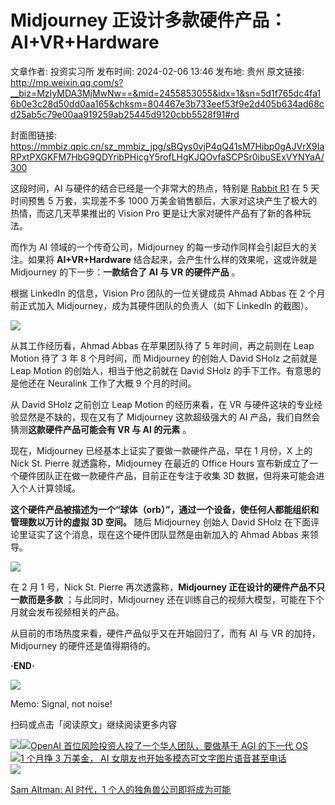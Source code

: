 # Midjourney 正设计多款硬件产品：AI+VR+Hardware

文章作者: 投资实习所
发布时间: 2024-02-06 13:46
发布地: 贵州
原文链接: http://mp.weixin.qq.com/s?__biz=MzIyMDA3MjMwNw==&mid=2455853055&idx=1&sn=5d1f765dc4fa16b0e3c28d50dd0aa165&chksm=804467e3b733eef53f9e2d405b634ad68cd25ab5c79e00aa919259ab25445d9120cbb5528f91#rd

封面图链接: https://mmbiz.qpic.cn/sz_mmbiz_jpg/sBQys0vjP4qQ41sM7Hibp0gAJVrX9IaRPxtPXGKFM7HbG9QDYribPHicgY5rofLHgKJQOvfaSCPSr0ibuSExVYNYaA/300

这段时间，AI 与硬件的结合已经是一个非常大的热点，特别是 [Rabbit
R1](http://mp.weixin.qq.com/s?__biz=MzIyMDA3MjMwNw==&mid=2455851591&idx=1&sn=1f4dd6919f61bbb95f584626ae0f803e&chksm=8044625bb733eb4db7d6cc844acd36eccc58e36500ff464d83793b3da56f042c5439e3f9a50c&scene=21#wechat_redirect)
在 5 天时间预售 5 万套，实现差不多 1000 万美金销售额后，大家对这块产生了极大的热情，而这几天苹果推出的 Vision Pro
更是让大家对硬件产品有了新的各种玩法。

而作为 AI 领域的一个传奇公司，Midjourney 的每一步动作同样会引起巨大的关注。如果将 **AI+VR+Hardware**
结合起来，会产生什么样的效果呢，这或许就是 Midjourney 的下一步：**一款结合了 AI 与 VR 的硬件产品** 。

根据 LinkedIn 的信息，Vision Pro 团队的一位关键成员 Ahmad Abbas 在 2 个月前正式加入
Midjourney，成为其硬件团队的负责人（如下 LinkedIn 的截图）。

![](https://mmbiz.qpic.cn/sz_mmbiz_png/sBQys0vjP4qQ41sM7Hibp0gAJVrX9IaRPibqd1dFQy4zlOr0cicxXfTh7FSjhteL8IZHzibIqrHuGFSxMCRyiazFEicA/640?wx_fmt=png&from=appmsg)

从其工作经历看，Ahmad Abbas 在苹果团队待了 5 年时间，再之前则在 Leap Motion 待了 3 年 8 个月时间，而 Midjourney
的创始人 David SHolz 之前就是 Leap Motion 的创始人，相当于他之前就在 David SHolz 的手下工作。有意思的是他还在
Neuralink 工作了大概 9 个月的时间。

从 David SHolz 之前创立 Leap Motion 的经历来看，在 VR 与硬件这块的专业经验显然是不缺的，现在又有了 Midjourney
这款超级强大的 AI 产品，我们自然会猜测**这款硬件产品可能会有 VR 与 AI 的元素** 。

现在，Midjourney 已经基本上证实了要做一款硬件产品，早在 1 月份，X 上的 Nick St. Pierre 就透露称，Midjourney
在最近的 Office Hours 宣布新成立了一个硬件团队正在做一款硬件产品，目前正在专注于收集 3D 数据，但将来可能会进入个人计算领域。

**这个硬件产品被描述为一个“球体（orb）”，通过一个设备，使任何人都能组织和管理数以万计的虚拟 3D 空间。** 随后 Midjourney 创始人
David SHolz 在下面评论里证实了这个消息，现在这个硬件团队显然是由新加入的 Ahmad Abbas 来领导。

![](https://mmbiz.qpic.cn/sz_mmbiz_png/sBQys0vjP4qQ41sM7Hibp0gAJVrX9IaRPVOWGZT3FB68UeSSojePBBDMQo0pxDAbdiaB8icysCSL8PUvJnbBmwFOA/640?wx_fmt=png&from=appmsg)

在 2 月 1 号，Nick St. Pierre 再次透露称，**Midjourney 正在设计的硬件产品不只一款而是多款**
；与此同时，Midjourney 还在训练自己的视频大模型，可能在下个月就会发布视频相关的产品。

从目前的市场热度来看，硬件产品似乎又在开始回归了，而有 AI 与 VR 的加持，Midjourney 的硬件还是值得期待的。

**·END·**

![](https://mmbiz.qpic.cn/sz_mmbiz_jpg/sBQys0vjP4rgusol4TK3TopwMnTc6YIp8j0ictuuHq41ZvGApDj04JEibOPGd3QQ0Yp5ACWD1r20jiamMRIpfP9Dg/640?wx_fmt=jpeg)  

Memo: Signal, not noise!

扫码或点击「阅读原文」继续阅读更多内容

![](https://mmbiz.qpic.cn/mmbiz_png/mrJibAziaMQhQGoNHniac6wGOyRe172dlS0HCYicyjiaCTtly2pULIz6YPNsXeRjoQFSuDYezsia4ibhbAc1X3GKtVRyw/640?wx_fmt=png&wxfrom=5&wx_lazy=1&wx_co=1)[![](https://mmbiz.qpic.cn/sz_mmbiz_jpg/sBQys0vjP4pA5B51hLXHMSibP7KTKzhfkHZciadjQlKSImvjuz1tekzReJraMlrYg5CMgxT1hBmrdwn74NkYxFxw/640?wx_fmt=jpeg)OpenAI
首位风险投资人投了一个华人团队，要做基于 AGI 的下一代
OS](https://mp.weixin.qq.com/s?__biz=MzIyMDA3MjMwNw==&mid=2455851591&idx=1&sn=1f4dd6919f61bbb95f584626ae0f803e&chksm=8044625bb733eb4db7d6cc844acd36eccc58e36500ff464d83793b3da56f042c5439e3f9a50c&scene=21#wechat_redirect)  
[![](https://mmbiz.qpic.cn/sz_mmbiz_jpg/sBQys0vjP4okzgdJgJD3VeZJwVIfgNuVfuIIvbDLjAOLGpPSkGibnE25y69BibwNteYtnVV3G4Bt0exM5f5V0IyQ/640?wx_fmt=jpeg)1
个月挣 3 万美金， AI
女朋友也开始多模态可文字图片语音甚至电话](https://mp.weixin.qq.com/s?__biz=MzIyMDA3MjMwNw==&mid=2455853027&idx=1&sn=9bff7ef8a4232504079dbd97483f9f4b&chksm=804467ffb733eee99bb5725357019c6fc07d5a03f340749e9e36e63807d5c59203898e665340&scene=21#wechat_redirect)  
[![](https://mmbiz.qpic.cn/sz_mmbiz_jpg/sBQys0vjP4piaKgfndHkGynTM24HIrDPiaNsakxDHE5KHvhox0UW1ZiaWvEBnO7dT0sPzFvANkNEZLSQEyg6qKKhA/640?wx_fmt=jpeg)](https://mp.weixin.qq.com/s?__biz=MzIyMDA3MjMwNw==&mid=2455853044&idx=1&sn=2bf34297e8d085ef66257f2e0408ec66&chksm=804467e8b733eefe625852dd938f913a989d4c0c7f6046d101fafc52ce73a3af911f2556f679&scene=21#wechat_redirect)

[Sam Altman: AI 时代，1
个人的独角兽公司即将成为可能](https://mp.weixin.qq.com/s?__biz=MzIyMDA3MjMwNw==&mid=2455853044&idx=1&sn=2bf34297e8d085ef66257f2e0408ec66&chksm=804467e8b733eefe625852dd938f913a989d4c0c7f6046d101fafc52ce73a3af911f2556f679&scene=21#wechat_redirect)

